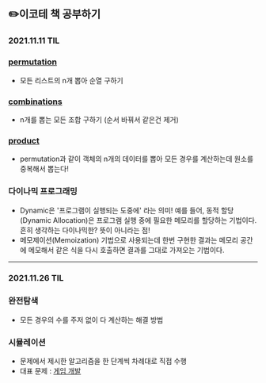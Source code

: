 ## ✏️이코테 책 공부하기
### 2021.11.11 TIL
### [permutation](https://github.com/julia0926/PyCodingTest/blob/main/Basic/itertools/permutation_ex.py)

- 모든 리스트의 n개 뽑아 순열 구하기

### [combinations](https://github.com/julia0926/PyCodingTest/blob/main/Basic/itertools/combination_ex.py)

- n개를 뽑는 모든 조합 구하기 (순서 바꿔서 같은건 제거)

### [product](https://github.com/julia0926/PyCodingTest/blob/main/Basic/itertools/product_ex.py)

- permutation과 같이 객체의 n개의 데이터를 뽑아 모든 경우를 계산하는데 원소를 중복해서 뽑는다!

### 다이나믹 프로그래밍
- Dynamic은 '프로그램이 실행되는 도중에' 라는 의미! 예를 들어, 동적 할당(Dynamic Allocation)은 프로그램 실행 중에 필요한 메모리를 할당하는 기법이다. 흔히 생각하는 다이나믹한? 뜻이 아니라는 점!
- 메모제이션(Memoization) 기법으로 사용되는데 한번 구현한 결과는 메모리 공간에 메모해서 같은 식을 다시 호출하면 결과를 그대로 가져오는 기법이다.
<hr>

### 2021.11.26 TIL
### 완전탐색
- 모든 경우의 수를 주저 없이 다 계산하는 해결 방법

### 시뮬레이션
- 문제에서 제시한 알고리즘을 한 단계씩 차례대로 직접 수행
- 대표 문제 : [게임 개발](https://github.com/julia0926/PyCodingTest/blob/main/Implementation/4-4.py)
